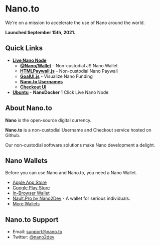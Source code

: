 # Nano.to

We're on a mission to accelerate the use of Nano around the world. 

**Launched September 15th, 2021.**

## **Quick Links**

- [**Live Nano Node**](https://rpc.nano.to)
  - [**@Nano/Wallet**](https://github.com/fwd/nano-offline#offlinejs) - Non-custodial JS Nano Wallet.
  - [**HTMLPaywall.js**](https://github.com/fwd/nano-wall#nanowalljs) - Non-custodial Nano Paywall
  - [**GoalUI.js**](https://github.com/fwd/nano-goal#nanogoaljs) - Visualize Nano Funding
  - [**Nano.to Usernames**](https://docs.nano.to/usernames#getting-started) 
  - [**Checkout UI**](https://docs.nano.to/checkout#getting-started) 
- [**Ubuntu**](https://github.com/fwd/nano-docker) - **NanoDocker** 1 Click Live Nano Node

## About Nano.to

**Nano** is the open-source digital currency.

**Nano.to** is a non-custodial Username and Checkout service hosted on Github. 

Our non-custodial software solutions make Nano development a delight.

## Nano Wallets

Before you can use Nano and Nano.to, you need a Nano Wallet. 

- [Apple App Store](https://itunes.apple.com/us/app/natrium/id1451425707?ls=1&mt=8)
- [Google Play Store](https://play.google.com/store/apps/details?id=co.banano.natriumwallet)
- [In-Browser Wallet](https://nault.cc/)
- [Nault.Pro by Nano2Dev](https://nault.pro/) - A wallet for serious individuals. 
- [More Wallets](https://hub.nano.org/i/wallets/2)

## Nano.to Support

- Email: support@nano.to
- Twitter: [@nano2dev](https://twitter.com/nano2dev)
